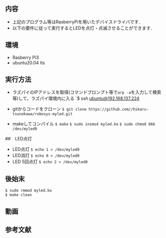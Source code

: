## 内容
* 上記のプログラム等はRasberryPiを用いたデバイスドライバです．
* 以下の要件に従って実行するとLEDを点灯・点滅させることができます．

## 環境
* Rasberry Pi3 
* ubuntu20.04 lts

## 実行方法

* ラズパイのIPアドレスを取得(コマンドプロンプト等で`arp -a`を入力して検索等)して，ラズパイ環境内に入る
`$ ssh ubuntu@192.168.137.224  

* gitからコードをクローン
`$ git clone https://github.com//hikaru-tsunekawa/robosys-myled.git`

* makeしてコンパイル
`$ make`
`$ sudo insmod myled.ko`
`$ sudo chmod 666 /dev/myled0`

##　LED点灯

* LED点灯
   `$ echo 1 > /dev/myled0`
* LED消灯
   `$ echo 0 > /dev/myled0`
* LED 5回点灯
   `$ echo 2 > /dev/myled0`

## 後始末
```
$ sudo rmmod myled.ko
$ make clean
```

## 動画

## 参考文献
